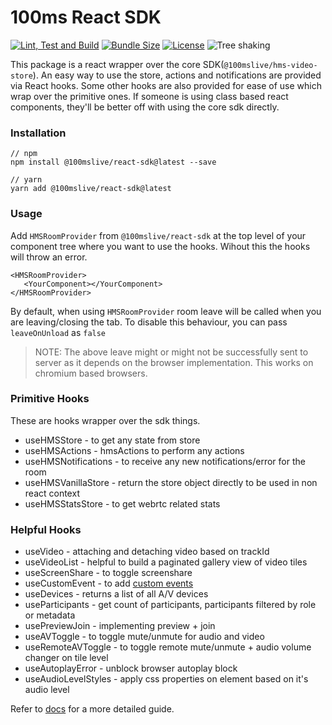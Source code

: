 # 100ms React SDK

[![Lint, Test and Build](https://github.com/100mslive/web-sdks/actions/workflows/lint-test-build.yml/badge.svg)](https://github.com/100mslive/web-sdks/actions/workflows/lint-test-build.yml)
[![Bundle Size](https://badgen.net/bundlephobia/minzip/@100mslive/react-sdk)](https://bundlephobia.com/result?p=@100mslive/react-sdk)
[![License](https://img.shields.io/npm/l/@100mslive/react-sdk)](https://www.100ms.live/)
![Tree shaking](https://badgen.net/bundlephobia/tree-shaking/@100mslive/react-sdk)


This package is a react wrapper over the core SDK(`@100mslive/hms-video-store`). 
An easy way to use the store, actions and notifications are provided via
React hooks. 
Some other hooks are also provided for ease of use which wrap
over the primitive ones.
If someone is using class based react components, they'll be better off
with using the core sdk directly.

### Installation

```
// npm
npm install @100mslive/react-sdk@latest --save

// yarn
yarn add @100mslive/react-sdk@latest
```

### Usage
Add `HMSRoomProvider` from `@100mslive/react-sdk` at the top level of your component tree where you want to use the hooks. Wihout this the hooks will throw an error.

```
<HMSRoomProvider>
   <YourComponent></YourComponent>
</HMSRoomProvider>
```

By default, when using `HMSRoomProvider` room leave will be called when you are leaving/closing the tab.
To disable this behaviour, you can pass `leaveOnUnload` as `false`

> NOTE: The above leave might or might not be successfully sent to server as it depends on the browser implementation. This works on chromium based browsers.



### Primitive Hooks

These are hooks wrapper over the sdk things.

- useHMSStore - to get any state from store
- useHMSActions - hmsActions to perform any actions
- useHMSNotifications - to receive any new notifications/error for the room
- useHMSVanillaStore - return the store object directly to be used in non react context
- useHMSStatsStore - to get webrtc related stats


### Helpful Hooks

- useVideo - attaching and detaching video based on trackId
- useVideoList - helpful to build a paginated gallery view of video tiles
- useScreenShare - to toggle screenshare
- useCustomEvent - to add [custom events](https://www.100ms.live/docs/javascript/v2/features/chat#custom-events)
- useDevices - returns a list of all A/V devices
- useParticipants - get count of participants, participants filtered by role or metadata
- usePreviewJoin - implementing preview + join
- useAVToggle - to toggle mute/unmute for audio and video
- useRemoteAVToggle - to toggle remote mute/unmute + audio volume changer on tile level
- useAutoplayError - unblock browser autoplay block
- useAudioLevelStyles - apply css properties on element based on it's audio level

Refer to [docs](https://www.100ms.live/docs/javascript/v2/quickstart/react-quickstart) for a more detailed guide. 
